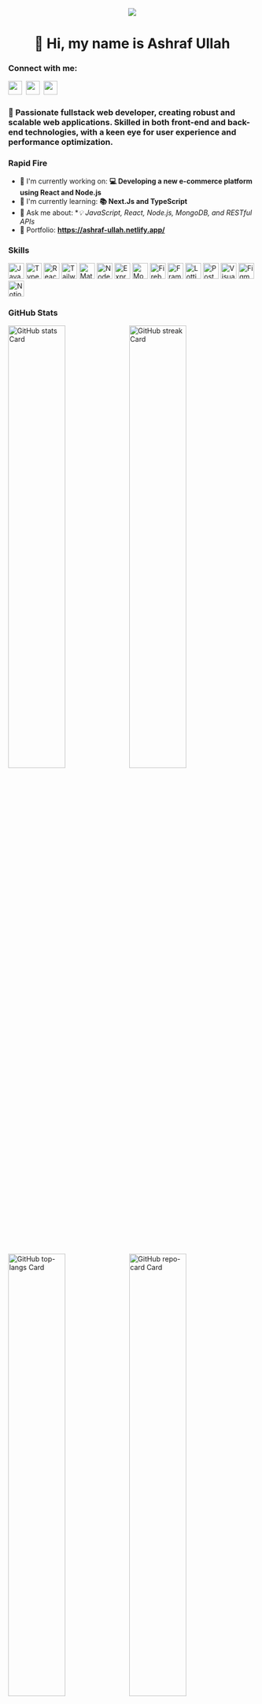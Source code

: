 <div align="center">
   <img src="https://miro.medium.com/v2/resize:fit:1358/0*FGD6BUzzZs1VJLuY.gif">
</div>
<div id="toc">
  <ul align="center" style="list-style: none">
    <summary>
      <h1>
        👋 Hi, my name is Ashraf Ullah
      </h1>
    </summary>
  </ul>
</div>

**<h3 align="left">Connect with me:</h3>** 
<p align="left">
  <a href="https://github.com/AaSsHhRrAaFf" target="_blank"><img src="https://img.shields.io/badge/GitHub-100000?style=for-the-badge&logo=github&logoColor=white" height="28" style="margin-right: 4px"></a> 
  <a href="https://www.linkedin.com/in/ashraf-ullah-2b731524b/" target="_blank"><img src="https://img.shields.io/badge/LinkedIn-0077B5?style=for-the-badge&logo=linkedin&logoColor=white" height="28" style="margin-right: 4px"></a> 
  <a href="https://x.com/ashraf_ullah_01" target="_blank"><img src="https://img.shields.io/badge/Twitter-000000?style=for-the-badge&logo=X&logoColor=white" height="28" style="margin-right: 4px"></a>
</p>

 **<h3 align="left">🚀 Passionate fullstack web developer, creating robust and scalable web applications. Skilled in both front-end and back-end technologies, with a keen eye for user experience and performance optimization.</h3>**

**<h3 align="left">Rapid Fire</h3>**

- 💼 I'm currently working on: **💻 Developing a new e-commerce platform using React and Node.js**
- 🌱 I'm currently learning: **📚 Next.Js and TypeScript**
- 💬 Ask me about: **💡 JavaScript, React, Node.js, MongoDB, and RESTful APIs*
- 📂 Portfolio: **<a href="https://ashraf-ullah.netlify.app/" target="_blank">https://ashraf-ullah.netlify.app/</a>**

 **<h3 align="left">Skills</h3>**

<div style="display: flex; flex-wrap: wrap; gap: 4px; justify-content: left;">
  <!-- Programming Languages -->
  <img src="https://img.shields.io/badge/JavaScript-F7DF1C?logo=javascript&logoColor=white" height="32" alt="JavaScript">
  <img src="https://img.shields.io/badge/TypeScript-3178C6?logo=typescript&logoColor=white" height="32" alt="TypeScript">

  <!-- Frontend Technologies -->
  <img src="https://img.shields.io/badge/React-20232A?logo=react&logoColor=61DAFB" height="32" alt="React">
  <img src="https://img.shields.io/badge/Tailwind_CSS-38B2AC?logo=tailwind-css&logoColor=white" height="32" alt="Tailwind CSS">
  <img src="https://img.shields.io/badge/Material_UI-007FFF?logo=material-ui&logoColor=white" height="32" alt="Material-UI">

  <!-- Backend Technologies -->
  <img src="https://img.shields.io/badge/Node.js-8CC84B?logo=node.js&logoColor=white" height="32" alt="Node.js">
  <img src="https://img.shields.io/badge/Express-000000?logo=express&logoColor=white" height="32" alt="Express">

  <!-- Databases -->
  <img src="https://img.shields.io/badge/MongoDB-4EA94B?logo=mongodb&logoColor=white" height="32" alt="MongoDB">
  <img src="https://img.shields.io/badge/Firebase-FFCA28?logo=firebase&logoColor=white" height="32" alt="Firebase">

  <!-- Animation & Motion Libraries -->
  <img src="https://img.shields.io/badge/Framer_Motion-0085FF?logo=framer&logoColor=white" height="32" alt="Framer Motion">
  <img src="https://img.shields.io/badge/Lottie-FF6F00?logo=lottie&logoColor=white" height="32" alt="Lottie">

  <!-- Tools & Utilities -->
  <img src="https://img.shields.io/badge/Postman-FF6C37?logo=postman&logoColor=white" height="32" alt="Postman">
  <img src="https://img.shields.io/badge/Visual_Studio_Code-007ACC?logo=visual-studio-code&logoColor=white" height="32" alt="Visual Studio Code">
  <img src="https://img.shields.io/badge/Figma-F24E1E?logo=figma&logoColor=white" height="32" alt="Figma">
  <img src="https://img.shields.io/badge/Notion-000000?logo=notion&logoColor=white" height="32" alt="Notion">

</div>

 **<h3 align="left">GitHub Stats</h3>**

<p align="left">
  <img width="48%" src="https://github-readme-stats.vercel.app/api?username=AaSsHhRrAaFf&theme=react&hide_title=false&hide_rank=false&show_icons=false&include_all_commits=false&count_private=true&line_height=23" alt="GitHub stats Card" />
  <img width="48%" src="https://streak-stats.demolab.com/?user=AaSsHhRrAaFf&theme=react&hide_border=false&date_format=M+j%5B%2C+Y%5D&mode=daily&hide_total_contributions=false&hide_current_streak=false&hide_longest_streak=false&card_height=200" alt="GitHub streak Card" />
</p>

<p align="left">
  <img width="48%" src="https://github-readme-stats.vercel.app/api/top-langs?username=AaSsHhRrAaFf&theme=react&hide_title=false&layout=compact&langs_count=6&hide_progress=false&card_width=400" alt="GitHub top-langs Card" />
  <img width="48%" src="https://github-readme-stats.vercel.app/api/pin/?username=AaSsHhRrAaFf&repo=Bubble&bg_color=35%2C2dd4bf%2C784BA0%2C2B86C5&show_owner=true&title_color=fff&text_color=fff&icon_color=fff" alt="GitHub repo-card Card" />
</p>

 **<h3 align="left">Support Me</h3>**

<p align="left"><a href="https://ko-fi.com/sushil_" target="_blank"><img src="https://img.shields.io/badge/Ko--fi-343B45?logo=kofi&logoColor=Black" height="36" style="margin-right: 4px"></a></p>
